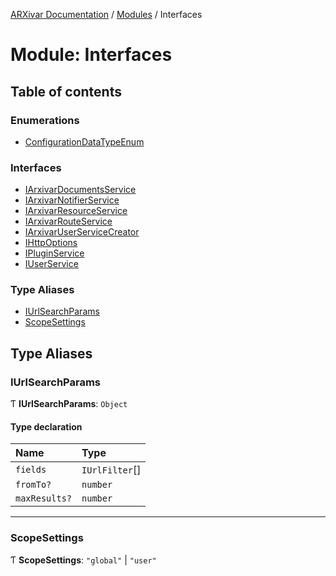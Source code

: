 [ARXivar Documentation](../README.md) / [Modules](../modules.md) / Interfaces

# Module: Interfaces

## Table of contents

### Enumerations

- [ConfigurationDataTypeEnum](../enums/Interfaces.ConfigurationDataTypeEnum.md)

### Interfaces

- [IArxivarDocumentsService](../interfaces/Interfaces.IArxivarDocumentsService.md)
- [IArxivarNotifierService](../interfaces/Interfaces.IArxivarNotifierService.md)
- [IArxivarResourceService](../interfaces/Interfaces.IArxivarResourceService.md)
- [IArxivarRouteService](../interfaces/Interfaces.IArxivarRouteService.md)
- [IArxivarUserServiceCreator](../interfaces/Interfaces.IArxivarUserServiceCreator.md)
- [IHttpOptions](../interfaces/Interfaces.IHttpOptions.md)
- [IPluginService](../interfaces/Interfaces.IPluginService.md)
- [IUserService](../interfaces/Interfaces.IUserService.md)

### Type Aliases

- [IUrlSearchParams](Interfaces.md#iurlsearchparams)
- [ScopeSettings](Interfaces.md#scopesettings)

## Type Aliases

### IUrlSearchParams

Ƭ **IUrlSearchParams**: `Object`

#### Type declaration

| Name | Type |
| :------ | :------ |
| `fields` | `IUrlFilter`[] |
| `fromTo?` | `number` |
| `maxResults?` | `number` |

___

### ScopeSettings

Ƭ **ScopeSettings**: ``"global"`` \| ``"user"``
